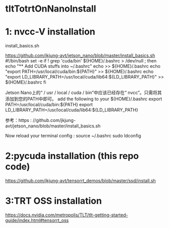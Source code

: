 # tltTotrtOnNanoInstall
# 1: nvcc-V installation

install_basics.sh

https://github.com/jkjung-avt/jetson_nano/blob/master/install_basics.sh
#!/bin/bash	
	set -e
	if ! grep 'cuda/bin' ${HOME}/.bashrc > /dev/null ; then
	echo "** Add CUDA stuffs into ~/.bashrc"
	echo >> ${HOME}/.bashrc
	echo "export PATH=/usr/local/cuda/bin:\${PATH}" >> ${HOME}/.bashrc
	echo "export LD_LIBRARY_PATH=/usr/local/cuda/lib64:\${LD_LIBRARY_PATH}" >> ${HOME}/.bashrc
	fi


Jetson Nano上的“ / usr / local / cuda / bin”中应该已经存在“ nvcc”。只需将其添加到您的PATH中即可。
add the following to your ${HOME}/.bashrc
export PATH=/usr/local/cuda/bin:\${PATH}
export LD_LIBRARY_PATH=/usr/local/cuda/lib64:\${LD_LIBRARY_PATH}


参考：https : //github.com/jkjung-avt/jetson_nano/blob/master/install_basics.sh 

Now reload your terminal config :
    source ~/.bashrc
    sudo ldconfig
    
    
    
    
# 2:pycuda installation (this repo code)

https://github.com/jkjung-avt/tensorrt_demos/blob/master/ssd/install.sh 

# 3:TRT OSS installation

https://docs.nvidia.com/metropolis/TLT/tlt-getting-started-guide/index.html#tensorrt_oss

